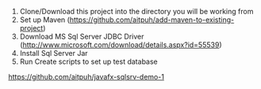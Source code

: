 1. Clone/Download this project into the directory you will be working from 
2. Set up Maven (https://github.com/aitpuh/add-maven-to-existing-project) 
3. Download MS Sql Server JDBC Driver (http://www.microsoft.com/download/details.aspx?id=55539)
4. Install Sql Server Jar 
5. Run Create scripts to set up test database 



https://github.com/aitpuh/javafx-sqlsrv-demo-1